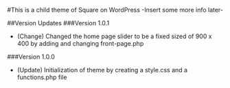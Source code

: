 #This is a child theme of Square on WordPress
-Insert some more info later-



##Version Updates
###Version 1.0.1
* (Change) Changed the home page slider to be a fixed sized of 900 x 400 by adding and changing front-page.php

###Version 1.0.0
* (Update) Initialization of theme by creating a style.css and a functions.php file
